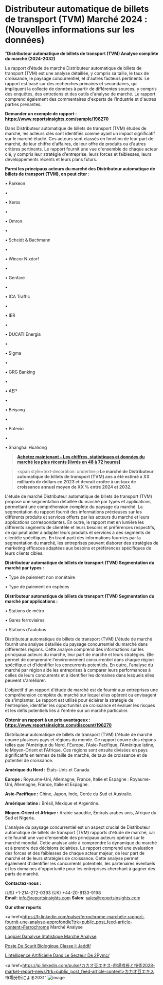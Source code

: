 # Distributeur automatique de billets de transport (TVM) Marché 2024 : (Nouvelles informations sur les données)

"<strong>Distributeur automatique de billets de transport (TVM) Analyse complète du marché (2024-2032)</strong>

Le rapport d'étude de marché Distributeur automatique de billets de transport (TVM) est une analyse détaillée, y compris sa taille, le taux de croissance, le paysage concurrentiel, et d'autres facteurs pertinents. Le rapport est basé sur des recherches primaires et secondaires, qui impliquent la collecte de données à partir de différentes sources, y compris des enquêtes, des entretiens et des outils d'analyse de marché. Le rapport comprend également des commentaires d'experts de l'industrie et d'autres parties prenantes.

<strong>Demander un exemple de rapport : </strong><strong><a href=https://www.reportsinsights.com/sample/198270>https://www.reportsinsights.com/sample/198270</a></strong>

Dans Distributeur automatique de billets de transport (TVM) études de marché, les acteurs clés sont identifiés comme ayant un impact significatif sur le marché étudié. Ces acteurs sont classés en fonction de leur part de marché, de leur chiffre d'affaires, de leur offre de produits ou d'autres critères pertinents. Le rapport fournit une vue d'ensemble de chaque acteur clé, y compris leur stratégie d'entreprise, leurs forces et faiblesses, leurs développements récents et leurs plans futurs.

<strong>Parmi les principaux acteurs du marché des Distributeur automatique de billets de transport (TVM), on peut citer :</strong>

• Parkeon

• 

• Xerox

• 

• Omron

• 

• Scheidt & Bachmann

• 

• Wincor Nixdorf

• 

• Genfare

• 

• ICA Traffic

• 

• IER

• 

• DUCATI Energia

• 

• Sigma

• 

• GRG Banking

• 

• AEP

• 

• Beiyang

• 

• Potevio

• 

• Shanghai Huahong

<blockquote><a href=https://reportsinsights.com/buynow/198270><span style=text-decoration: underline;><strong>Achetez maintenant - Les chiffres, statistiques et données du marché les plus récents [livrés en 48 à 72 heures]</strong></span></a></blockquote>
<blockquote>
<div class=group w-full text-gray-800 dark:text-gray-100 border-b border-black/10 dark:border-gray-900/50 bg-gray-50 dark:bg-[#444654]>
<div class=flex p-4 gap-4 text-base md:gap-6 md:max-w-2xl lg:max-w-xl xl:max-w-3xl md:py-6 lg:px-0 m-auto>
<div class=relative flex flex-col w-[calc(100%-50px)] gap-1 md:gap-3 lg:w-[calc(100%-115px)]>
<div class=flex flex-grow flex-col gap-3>
<div class=min-h-[20px] flex flex-col items-start gap-4 whitespace-pre-wrap break-words>
<div class=result-streaming markdown prose w-full break-words dark:prose-invert light>

<span style=text-decoration: underline;><strong>Le marché de Distributeur automatique de billets de transport (TVM) ans a été estimé à XX milliards de dollars en 2023 et devrait croître à un taux de croissance annuel moyen de XX % entre 2024 et 2032.</strong></span>

</div>
</div>
</div>
</div>
</div>
</div></blockquote>
L'étude de marché Distributeur automatique de billets de transport (TVM) propose une segmentation détaillée du marché par types et applications, permettant une compréhension complète du paysage du marché. La segmentation du rapport fournit des informations précieuses sur les différents produits et services offerts par les acteurs du marché et leurs applications correspondantes. En outre, le rapport met en lumière les différents segments de clientèle et leurs besoins et préférences respectifs, ce qui peut aider à adapter leurs produits et services à des segments de clientèle spécifiques. En tirant parti des informations fournies par la segmentation du marché, les entreprises peuvent élaborer des stratégies de marketing efficaces adaptées aux besoins et préférences spécifiques de leurs clients cibles.

<strong>Distributeur automatique de billets de transport (TVM) Segmentation du marché par types :</strong>

• Type de paiement non monétaire

• Type de paiement en espèces

<strong>Distributeur automatique de billets de transport (TVM) Segmentation du marché par applications :</strong>

• Stations de métro

• Gares ferroviaires

• Stations d'autobus

Distributeur automatique de billets de transport (TVM) L'étude de marché fournit une analyse détaillée du paysage concurrentiel du marché dans différentes régions. Cette analyse comprend des informations sur les principaux acteurs du marché, leur part de marché et leurs stratégies. Elle permet de comprendre l'environnement concurrentiel dans chaque région spécifique et d'identifier les concurrents potentiels. En outre, l'analyse du marché par région aide les entreprises à comparer leurs performances à celles de leurs concurrents et à identifier les domaines dans lesquels elles peuvent s'améliorer.

L'objectif d'un rapport d'étude de marché est de fournir aux entreprises une compréhension complète du marché sur lequel elles opèrent ou envisagent de s'implanter. Le rapport est utilisé pour éclairer la stratégie de l'entreprise, identifier les opportunités de croissance et évaluer les risques et les défis potentiels liés à l'entrée sur un marché particulier.

<strong>Obtenir un rapport à un prix avantageux : <a href=https://www.reportsinsights.com/discount/198270>https://www.reportsinsights.com/discount/198270</a></strong>

Distributeur automatique de billets de transport (TVM) L'étude de marché couvre plusieurs pays et régions du monde. Ce rapport couvre des régions telles que l'Amérique du Nord, l'Europe, l'Asie-Pacifique, l'Amérique latine, le Moyen-Orient et l'Afrique. Ces régions sont ensuite divisées en pays significatifs en termes de taille de marché, de taux de croissance et de potentiel de croissance.

<strong>Amérique du Nord :</strong> États-Unis et Canada.

<strong>Europe :</strong> Royaume-Uni, Allemagne, France, Italie et Espagne : Royaume-Uni, Allemagne, France, Italie et Espagne.

<strong>Asie-Pacifique :</strong> Chine, Japon, Inde, Corée du Sud et Australie.

<strong>Amérique latine :</strong> Brésil, Mexique et Argentine.

<strong>Moyen-Orient et Afrique :</strong> Arabie saoudite, Émirats arabes unis, Afrique du Sud et Nigeria.

L'analyse du paysage concurrentiel est un aspect crucial de Distributeur automatique de billets de transport (TVM) rapports d'étude de marché, car elle fournit une vue d'ensemble des principaux acteurs opérant sur le marché mondial. Cette analyse aide à comprendre la dynamique du marché et à prendre des décisions éclairées. Le rapport comprend une évaluation des forces et des faiblesses de chaque acteur majeur, de leur part de marché et de leurs stratégies de croissance. Cette analyse permet également d'identifier les concurrents potentiels, les partenaires éventuels et les domaines d'opportunité pour les entreprises cherchant à gagner des parts de marché.

<strong>Contactez-nous :</strong>

(US) +1-214-272-0393
(UK) +44-20-8133-9198
<strong>Email:</strong> <a>info@reportsinsights.com</a>
<strong>Sales:</strong> <a>sales@reportsinsights.com</a>

<strong>Our other reports</strong>

<a href=https://fr.linkedin.com/pulse/ferrochrome-marchéle-rapport-fournit-une-analyse-approfondie?trk=public_post_feed-article-content>Ferrochrome Marché Analyse</a>

<a href=https://www.linkedin.com/pulse/logiciel-danalyse-statistique-march%C3%A9-analyse-hyklf/>Logiciel Danalyse Statistique Marché Analyse</a>

<a href=https://www.linkedin.com/pulse/poste-de-s%C3%A9curit%C3%A9-biologique-classe-ii-jaddf/>Poste De Scurit Biologique Classe Ii Jaddf/</a>

<a href=https://www.linkedin.com/pulse/lintelligence-artificielle-dans-le-secteur-de-2pymc/>Lintelligence Artificielle Dans Le Secteur De 2Pymc/</a>

<a href=https://jp.linkedin.com/pulse/カカオ豆エキス-市場成長と技術2028-market-report-news?trk=public_post_feed-article-content>カカオ豆エキス 市場分析による2031</a>"
![image](https://github.com/daminid12/RImarketTech/assets/158430485/3a84df5a-806d-43f5-92b3-a70f231818ef)
